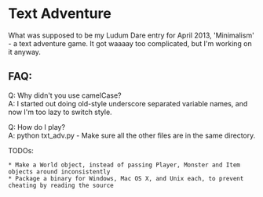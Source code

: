 Text Adventure
===============

What was supposed to be my Ludum Dare entry for April 2013, 'Minimalism' - a text adventure game.
It got waaaay too complicated, but I'm working on it anyway.

FAQ:
----

Q: Why didn't you use camelCase?   
A: I started out doing old-style underscore separated variable names, and now I'm too lazy to switch style.

Q: How do I play?   
A: python txt_adv.py - Make sure all the other files are in the same directory.

TODOs:

    * Make a World object, instead of passing Player, Monster and Item objects around inconsistently
    * Package a binary for Windows, Mac OS X, and Unix each, to prevent cheating by reading the source
